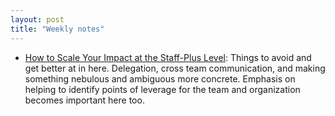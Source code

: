 ```yaml
---
layout: post
title: "Weekly notes"
---
```


* [How to Scale Your Impact at the Staff-Plus Level](https://www.infoq.com/articles/scale-impact-staff-plus/?trk=public_post_comment-text): Things to avoid and get better at in here. Delegation, cross team communication, and making something nebulous and ambiguous more concrete. Emphasis on helping to identify points of leverage for the team and organization becomes important here too.